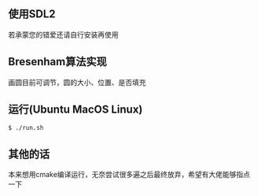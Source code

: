 ## 使用SDL2  
若承蒙您的错爱还请自行安装再使用

## Bresenham算法实现  
画圆目前可调节，圆的大小、位置、是否填充  

## 运行(Ubuntu MacOS Linux)
``` 
$ ./run.sh
```  

## 其他的话  
本来想用cmake编译运行，无奈尝试很多遍之后最终放弃，希望有大佬能够指点一下  
